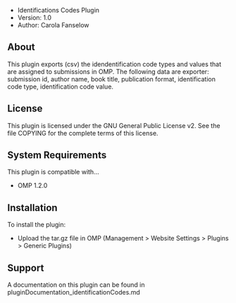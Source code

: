 - Identifications Codes Plugin
- Version: 1.0
- Author: Carola Fanselow


About
-----
This plugin exports (csv) the idendentification code types and values that are assigned to submissions in OMP. The following data are exporter: submission id, author name, book title, publication format, identification code type, identification code value. 

License
-------
This plugin is licensed under the GNU General Public License v2. See the file
COPYING for the complete terms of this license.

System Requirements
-------------------
This plugin is compatible with...
 - OMP 1.2.0

Installation
------------
To install the plugin:
 - Upload the tar.gz file in OMP (Management > Website Settings > Plugins > Generic Plugins)


Support
---------------
A documentation on this plugin can be found in pluginDocumentation_identificationCodes.md




